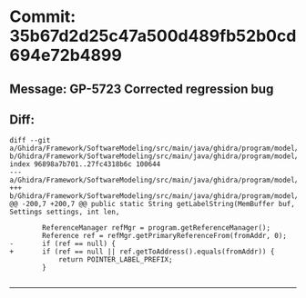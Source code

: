 # Commit: 35b67d2d25c47a500d489fb52b0cd694e72b4899
## Message: GP-5723 Corrected regression bug
## Diff:
```
diff --git a/Ghidra/Framework/SoftwareModeling/src/main/java/ghidra/program/model/data/PointerDataType.java b/Ghidra/Framework/SoftwareModeling/src/main/java/ghidra/program/model/data/PointerDataType.java
index 96898a7b701..27fc4318b6c 100644
--- a/Ghidra/Framework/SoftwareModeling/src/main/java/ghidra/program/model/data/PointerDataType.java
+++ b/Ghidra/Framework/SoftwareModeling/src/main/java/ghidra/program/model/data/PointerDataType.java
@@ -200,7 +200,7 @@ public static String getLabelString(MemBuffer buf, Settings settings, int len,
 
 		ReferenceManager refMgr = program.getReferenceManager();
 		Reference ref = refMgr.getPrimaryReferenceFrom(fromAddr, 0);
-		if (ref == null) {
+		if (ref == null || ref.getToAddress().equals(fromAddr)) {
 			return POINTER_LABEL_PREFIX;
 		}
 
```
-----------------------------------
